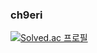 ### ch9eri

[![Solved.ac
 프로필](http://mazassumnida.wtf/api/pastel/generate_badge?boj=ch9eri)](https://solved.ac/ch9eri)
